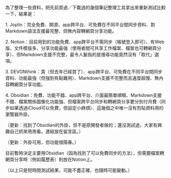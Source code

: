 為了整理一些資料，把先前買過／下載過的幾個筆記整理工具拿出來重新測試比較一下，結果是：

1\. Joplin：完全免費、開源、app跨平台、可免費在不同平台間同步資料、對Markdown語法支援最完整、但無內容轉網頁分享功能。

2\. Notion：目前用到的功能免費、app跨平台不需同步（帳號登入即可）、有Web版、文件模版多、分享功能最強（使用者間可共享工作檔案、檔案也可轉網頁分享）、但Markdown支援不完整，最令人髮指的是搜尋功能竟然沒有「取代」選項。

3\. DEVONthink：貴（但去年已經買了）、app跨平台、可免費在不同平台間同步資料、功能最強（但強到有點難用）、Markdown支援不完整而且速度超慢、無內容轉網頁分享功能。

4\. Obsidian：免費、功能不錯、app跨平台、介面最簡單順眼、Markdown支援不錯、檔案關係圖像化功能強、但檔案跨平台同步和轉網頁分享要分別付月費（同步如果透過iCloud可以免費，但設定小麻煩）、這幾個之中唯一沒有剪貼資料用的瀏覽器外掛。

（更新：找到了Obsidian的外掛，但不是原開發者做的；還沒測試過，大家有興趣自己抓來用用看。連結放在留言區。）

（更新：外掛可用，但功能很陽春。）

目前暫時決定主要用Obsidian（因為找到了可以免費同步的方法），但需要檔案轉網頁分享時（例如履歷表）則放在Notion上。

（以上只是短時間測試結果，可能不盡正確、也隨時可能變動。）